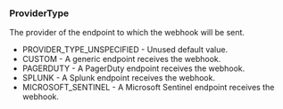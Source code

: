 ### ProviderType
The provider of the endpoint to which the webhook will be sent.

- PROVIDER_TYPE_UNSPECIFIED - Unused default value.
- CUSTOM - A generic endpoint receives the webhook.
- PAGERDUTY - A PagerDuty endpoint receives the webhook.
- SPLUNK - A Splunk endpoint receives the webhook.
- MICROSOFT_SENTINEL - A Microsoft Sentinel endpoint receives the webhook.
